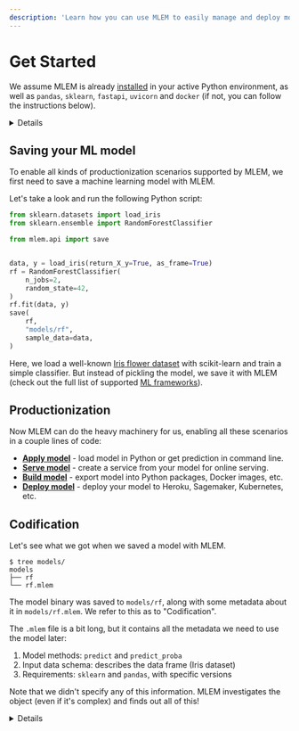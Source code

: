 ```yaml
---
description: 'Learn how you can use MLEM to easily manage and deploy models'
---
```


# Get Started

We assume MLEM is already [installed](/doc/install) in your active Python
environment, as well as `pandas`, `sklearn`, `fastapi`, `uvicorn` and `docker`
(if not, you can follow the instructions below).

<details>

### ⚙️ Expand for setup instructions

Let's create a separate folder and an isolated virtual environment to cleanly
install all the requirements (including MLEM):

```cli
$ mkdir mlem-get-started
$ cd mlem-get-started
$ python3 -m venv .venv
$ source .venv/bin/activate
$ pip install pandas scikit-learn mlem[fastapi,heroku]
```

</details>

## Saving your ML model

To enable all kinds of productionization scenarios supported by MLEM, we first
need to save a machine learning model with MLEM.

Let's take a look and run the following Python script:

```py
from sklearn.datasets import load_iris
from sklearn.ensemble import RandomForestClassifier

from mlem.api import save


data, y = load_iris(return_X_y=True, as_frame=True)
rf = RandomForestClassifier(
    n_jobs=2,
    random_state=42,
)
rf.fit(data, y)
save(
    rf,
    "models/rf",
    sample_data=data,
)
```

Here, we load a well-known
[Iris flower dataset](https://archive.ics.uci.edu/ml/datasets/iris) with
scikit-learn and train a simple classifier. But instead of pickling the model,
we save it with MLEM (check out the full list of supported
[ML frameworks](/doc/object-reference/model)).

## Productionization

Now MLEM can do the heavy machinery for us, enabling all these scenarios in a
couple lines of code:

- **[Apply model](/doc/get-started/applying)** - load model in Python or get
  prediction in command line.
- **[Serve model](/doc/get-started/serving)** - create a service from your model
  for online serving.
- **[Build model](/doc/get-started/building)** - export model into Python
  packages, Docker images, etc.
- **[Deploy model](/doc/get-started/deploying)** - deploy your model to Heroku,
  Sagemaker, Kubernetes, etc.

## Codification

Let's see what we got when we saved a model with MLEM.

```cli
$ tree models/
models
├── rf
└── rf.mlem
```

The model binary was saved to `models/rf`, along with some metadata about it in
`models/rf.mlem`. We refer to this as to "Codification".

The `.mlem` file is a bit long, but it contains all the metadata we need to use
the model later:

1. Model methods: `predict` and `predict_proba`
2. Input data schema: describes the data frame (Iris dataset)
3. Requirements: `sklearn` and `pandas`, with specific versions

Note that we didn't specify any of this information. MLEM investigates the
object (even if it's complex) and finds out all of this!

<details>

### Click to see the contents of the `rf.mlem` metafile.

```yaml
artifacts:
  data:
    hash: 5a38e5d68b9b9e69e9e894bcc9b8a601
    size: 163651
    uri: rf
model_type:
  methods:
    predict:
      args:
        - name: data
          type_:
            columns:
              - sepal length (cm)
              - sepal width (cm)
              - petal length (cm)
              - petal width (cm)
            dtypes:
              - float64
              - float64
              - float64
              - float64
            index_cols: []
            type: dataframe
      name: predict
      returns:
        dtype: int64
        shape:
          - null
        type: ndarray
    predict_proba:
      args:
        - name: data
          type_:
            columns:
              - sepal length (cm)
              - sepal width (cm)
              - petal length (cm)
              - petal width (cm)
            dtypes:
              - float64
              - float64
              - float64
              - float64
            index_cols: []
            type: dataframe
      name: predict_proba
      returns:
        dtype: float64
        shape:
          - null
          - 3
        type: ndarray
  type: sklearn
object_type: model
requirements:
  - module: sklearn
    version: 1.1.2
  - module: numpy
    version: 1.22.4
  - module: pandas
    version: 1.5.0
```

</details>

